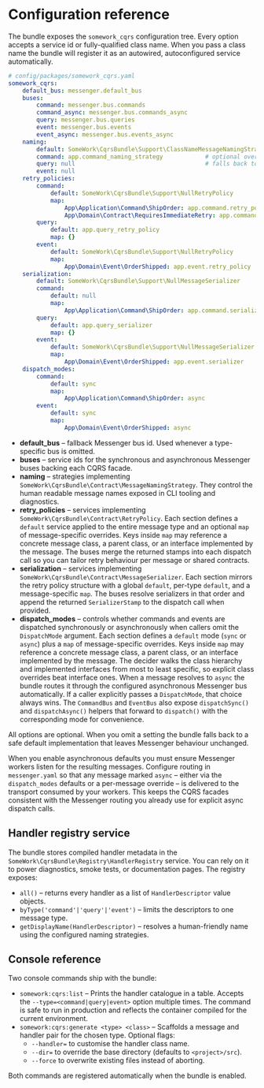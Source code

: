 # Configuration reference

The bundle exposes the `somework_cqrs` configuration tree. Every option accepts
a service id or fully-qualified class name. When you pass a class name the
bundle will register it as an autowired, autoconfigured service automatically.

```yaml
# config/packages/somework_cqrs.yaml
somework_cqrs:
    default_bus: messenger.default_bus
    buses:
        command: messenger.bus.commands
        command_async: messenger.bus.commands_async
        query: messenger.bus.queries
        event: messenger.bus.events
        event_async: messenger.bus.events_async
    naming:
        default: SomeWork\CqrsBundle\Support\ClassNameMessageNamingStrategy
        command: app.command_naming_strategy            # optional override
        query: null                                     # falls back to default
        event: null
    retry_policies:
        command:
            default: SomeWork\CqrsBundle\Support\NullRetryPolicy
            map:
                App\Application\Command\ShipOrder: app.command.retry_policy
                App\Domain\Contract\RequiresImmediateRetry: app.command.retry_policy_for_interface
        query:
            default: app.query_retry_policy
            map: {}
        event:
            default: SomeWork\CqrsBundle\Support\NullRetryPolicy
            map:
                App\Domain\Event\OrderShipped: app.event.retry_policy
    serialization:
        default: SomeWork\CqrsBundle\Support\NullMessageSerializer
        command:
            default: null
            map:
                App\Application\Command\ShipOrder: app.command.serializer
        query:
            default: app.query_serializer
            map: {}
        event:
            default: SomeWork\CqrsBundle\Support\NullMessageSerializer
            map:
                App\Domain\Event\OrderShipped: app.event.serializer
    dispatch_modes:
        command:
            default: sync
            map:
                App\Application\Command\ShipOrder: async
        event:
            default: sync
            map:
                App\Domain\Event\OrderShipped: async
```

* **default_bus** – fallback Messenger bus id. Used whenever a type-specific bus
  is omitted.
* **buses** – service ids for the synchronous and asynchronous Messenger buses
  backing each CQRS facade.
* **naming** – strategies implementing
  `SomeWork\CqrsBundle\Contract\MessageNamingStrategy`. They control the human
  readable message names exposed in CLI tooling and diagnostics.
* **retry_policies** – services implementing
  `SomeWork\CqrsBundle\Contract\RetryPolicy`. Each section defines a `default`
  service applied to the entire message type and an optional `map` of
  message-specific overrides. Keys inside `map` may reference a concrete
  message class, a parent class, or an interface implemented by the message.
  The buses merge the returned stamps into each dispatch call so you can tailor
  retry behaviour per message or shared contracts.
* **serialization** – services implementing
  `SomeWork\CqrsBundle\Contract\MessageSerializer`. Each section mirrors the
  retry policy structure with a global `default`, per-type `default`, and a
  message-specific `map`. The buses resolve serializers in that order and append
  the returned `SerializerStamp` to the dispatch call when provided.
* **dispatch_modes** – controls whether commands and events are dispatched
  synchronously or asynchronously when callers omit the `DispatchMode` argument.
  Each section defines a `default` mode (`sync` or `async`) plus a `map` of
  message-specific overrides. Keys inside `map` may reference a concrete message
  class, a parent class, or an interface implemented by the message. The decider
  walks the class hierarchy and implemented interfaces from most to least
  specific, so explicit class overrides beat interface ones. When a message
  resolves to `async` the bundle routes it through the configured asynchronous
  Messenger bus automatically. If a caller explicitly passes a `DispatchMode`,
  that choice always wins.
  The `CommandBus` and `EventBus` also expose `dispatchSync()` and
  `dispatchAsync()` helpers that forward to `dispatch()` with the corresponding
  mode for convenience.

All options are optional. When you omit a setting the bundle falls back to a
safe default implementation that leaves Messenger behaviour unchanged.

When you enable asynchronous defaults you must ensure Messenger workers listen
for the resulting messages. Configure routing in `messenger.yaml` so that any
message marked `async` – either via the `dispatch_modes` defaults or a
per-message override – is delivered to the transport consumed by your workers.
This keeps the CQRS facades consistent with the Messenger routing you already
use for explicit async dispatch calls.

## Handler registry service

The bundle stores compiled handler metadata in the
`SomeWork\CqrsBundle\Registry\HandlerRegistry` service. You can rely on it to
power diagnostics, smoke tests, or documentation pages. The registry exposes:

* `all()` – returns every handler as a list of `HandlerDescriptor` value
  objects.
* `byType('command'|'query'|'event')` – limits the descriptors to one message
  type.
* `getDisplayName(HandlerDescriptor)` – resolves a human-friendly name using the
  configured naming strategies.

## Console reference

Two console commands ship with the bundle:

* `somework:cqrs:list` – Prints the handler catalogue in a table. Accepts the
  `--type=<command|query|event>` option multiple times. The command is safe to
  run in production and reflects the container compiled for the current
  environment.
* `somework:cqrs:generate <type> <class>` – Scaffolds a message and handler pair
  for the chosen type. Optional flags:
  * `--handler=` to customise the handler class name.
  * `--dir=` to override the base directory (defaults to `<project>/src`).
  * `--force` to overwrite existing files instead of aborting.

Both commands are registered automatically when the bundle is enabled.
